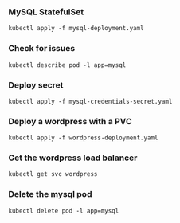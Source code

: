 ### MySQL StatefulSet

```
kubectl apply -f mysql-deployment.yaml
```

### Check for issues

```
kubectl describe pod -l app=mysql
```

### Deploy secret

```
kubectl apply -f mysql-credentials-secret.yaml
```

### Deploy a wordpress with a PVC

```
kubectl apply -f wordpress-deployment.yaml
```

### Get the wordpress load balancer

```
kubectl get svc wordpress
```

### Delete the mysql pod

```
kubectl delete pod -l app=mysql
```
